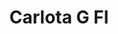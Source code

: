 ---
title: Carlota G Fl
image_primary: img/CARLOTA_G_FL-Aplique.jpg
description: "The%20Carlota%20collection%20is%20part%20of%20the%20first%20phase%20of%20BOVER.%20We%20feel%20proud%20of%20it%20because%20it%20has%20always%20been%20able%20to%20get%20over%20the%20trends%20and%20find%20its%20place%20with%20no%20stridencies.%20It%20is%20all%20made%20in%20brass%2C%20even%20the%20joint%20of%20the%20swivel%20arm.%20The%20Carlota%20collection%20is%20distinguished%20by%20a%20metallic%20handle%20which%20can%20be%20nickel%20or%20chrome%20plated.%20Also%20available%20covered%20with%20natural%20leather.%A0%0A%0A%0A%0A"
designer: Joana Bover
image_thumb: img/CARLOTA_Aplique_1x12.jpg
href: https://www.bover.es/en/lamp/carlota-g-fl/
tags: 
  - bover
  - Wall
  - Indoor
  - indoor-lamps
category: indoor-lamps
subtitle: 
manufacturer: Bover
slug: /manufacturers/bover/indoor-lamps/joana-bover-carlota-g-fl
---